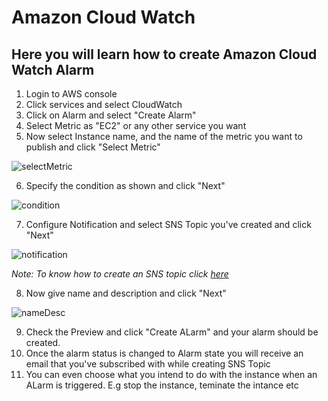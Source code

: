 # Amazon Cloud Watch

## Here you will learn how to create Amazon Cloud Watch Alarm

1. Login to AWS console 
2. Click services and select CloudWatch
3. Click on Alarm and select "Create Alarm"
4. Select Metric as "EC2" or any other service you want
5. Now select Instance name, and the name of the metric you want to publish and click "Select Metric"

![selectMetric](https://github.com/prem1204/Pranay-Assignments/blob/aws-cloud/images/cloudwatch/Alarm/selectMetric.PNG)

6. Specify the condition as shown and click "Next"

![condition](https://github.com/prem1204/Pranay-Assignments/blob/aws-cloud/images/cloudwatch/Alarm/condition.PNG)

7. Configure Notification and select SNS Topic you've created and click "Next" 

![notification](https://github.com/prem1204/Pranay-Assignments/blob/aws-cloud/images/cloudwatch/Alarm/notification.PNG)

*Note: To know how to create an SNS topic click [here](https://github.com/prem1204/Pranay-Assignments/blob/aws-cloud/aws-services/createSNS.md)*

8. Now give name and description and click "Next"

![nameDesc](https://github.com/prem1204/Pranay-Assignments/blob/aws-cloud/images/cloudwatch/Alarm/nameDesc.PNG)

9. Check the Preview and click "Create ALarm" and your alarm should be created.
10. Once the alarm status is changed to Alarm state you will receive an email that you've subscribed  with while creating SNS Topic
11. You can even choose what you intend to do with the instance when an ALarm is triggered. E.g stop the instance, teminate the intance etc